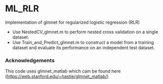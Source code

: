 # ML_RLR
Implementation of glmnet for regularized logistic regression (RLR)
* Use NestedCV_glmnet.m to perform nested cross validation on a single dataset.
* Use Train_and_Predict_glmnet.m to construct a model from a training dataset and evaluate its performance on an independent test dataset.

### Acknowledgements
This code uses glmnet_matlab which cam be found here (https://web.stanford.edu/~hastie/glmnet_matlab/)

